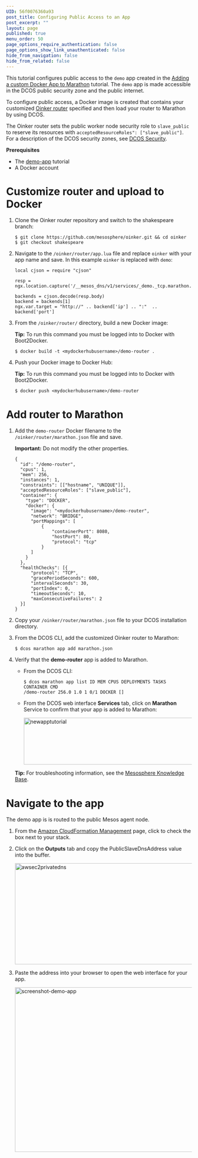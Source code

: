 ```yaml
---
UID: 56f0076360a93
post_title: Configuring Public Access to an App
post_excerpt: ""
layout: page
published: true
menu_order: 50
page_options_require_authentication: false
page_options_show_link_unauthenticated: false
hide_from_navigation: false
hide_from_related: false
---
```

This tutorial configures public access to the `demo` app created in the [Adding a custom Docker App to Marathon][1] tutorial. The `demo` app is made accessible in the DCOS public security zone and the public internet.

To configure public access, a Docker image is created that contains your customized <a href="https://raw.githubusercontent.com/mesosphere/oinker/shakespeare/router/marathon.json" target="_blank">Oinker router</a> specified and then load your router to Marathon by using DCOS.

The Oinker router sets the public worker node security role to `slave_public` to reserve its resources with `acceptedResourceRoles": ["slave_public"]`. For a description of the DCOS security zones, see [DCOS Security][2].

**Prerequisites**

*   The [demo-app][1] tutorial
*   A Docker account

# Customize router and upload to Docker

1.  Clone the Oinker router repository and switch to the shakespeare branch:
    
        $ git clone https://github.com/mesosphere/oinker.git && cd oinker
        $ git checkout shakespeare
        

2.  Navigate to the `/oinker/router/app.lua` file and replace `oinker` with your app name and save. In this example `oinker` is replaced with `demo`:
    
        local cjson = require "cjson"
        
        resp = ngx.location.capture('/__mesos_dns/v1/services/_demo._tcp.marathon.mesos')
        
        backends = cjson.decode(resp.body)
        backend = backends[1]
        ngx.var.target = "http://" .. backend['ip'] .. ":"  .. backend['port']
        

3.  From the `/oinker/router/` directory, build a new Docker image:
    
    **Tip:** To run this command you must be logged into to Docker with Boot2Docker.
    
        $ docker build -t <mydockerhubusername>/demo-router .
        

4.  Push your Docker image to Docker Hub:
    
    **Tip:** To run this command you must be logged into to Docker with Boot2Docker.
    
        $ docker push <mydockerhubusername>/demo-router
        

# Add router to Marathon

1.  Add the `demo-router` Docker filename to the `/oinker/router/marathon.json` file and save.
    
    **Important:** Do not modify the other properties.
    
        {
          "id": "/demo-router",
          "cpus": 1,
          "mem": 256,
          "instances": 1,
          "constraints": [["hostname", "UNIQUE"]],
          "acceptedResourceRoles": ["slave_public"],
          "container": {
            "type": "DOCKER",
            "docker": {
              "image": "<mydockerhubusername>/demo-router",
              "network": "BRIDGE",
              "portMappings": [
                  {
                      "containerPort": 8080,
                      "hostPort": 80,
                      "protocol": "tcp"
                  }
              ]
            }
          },
          "healthChecks": [{
              "protocol": "TCP",
              "gracePeriodSeconds": 600,
              "intervalSeconds": 30,
              "portIndex": 0,
              "timeoutSeconds": 10,
              "maxConsecutiveFailures": 2
          }]
        }
        

2.  Copy your `/oinker/router/marathon.json` file to your DCOS installation directory.

3.  From the DCOS CLI, add the customized Oinker router to Marathon:
    
        $ dcos marathon app add marathon.json
        

4.  Verify that the **demo-router** app is added to Marathon.
    
    *   From the DCOS CLI:
        
            $ dcos marathon app list ID MEM CPUS DEPLOYMENTS TASKS CONTAINER CMD  
            /demo-router 256.0 1.0 1 0/1 DOCKER []
            
    
    *   From the DCOS web interface **Services** tab, click on **Marathon** Service to confirm that your app is added to Marathon:
        
        <a href="http://live-mesosphere-documentation.pantheon.io/wp-content/uploads/2015/12/newapptutorial.png" rel="attachment wp-att-1564"><img src="http://live-mesosphere-documentation.pantheon.io/wp-content/uploads/2015/12/newapptutorial.png" alt="newapptutorial" width="664" height="127" class="alignnone size-full wp-image-1564" /></a>
    
    **Tip:** For troubleshooting information, see the <a href="https://support.mesosphere.com/hc/en-us/articles/205425545-How-do-I-troubleshoot-DCOS-issues-" target="_blank">Mesosphere Knowledge Base</a>.

# Navigate to the app

The demo app is is routed to the public Mesos agent node.

1.  From the <a href="https://console.aws.amazon.com/cloudformation/home" target="_blank">Amazon CloudFormation Management</a> page, click to check the box next to your stack.

2.  Click on the **Outputs** tab and copy the PublicSlaveDnsAddress value into the buffer.
    
    <a href="http://live-mesosphere-documentation.pantheon.io/wp-content/uploads/2015/12/awsec2privatedns.png" rel="attachment wp-att-1496"><img src="http://live-mesosphere-documentation.pantheon.io/wp-content/uploads/2015/12/awsec2privatedns-600x148.png" alt="awsec2privatedns" width="500" height="274" class="alignnone size-medium wp-image-1496" /></a>

3.  Paste the address into your browser to open the web interface for your app.
    
    <a href="http://live-mesosphere-documentation.pantheon.io/wp-content/uploads/2015/12/screenshot-demo-app.png" rel="attachment wp-att-1582"><img src="http://live-mesosphere-documentation.pantheon.io/wp-content/uploads/2015/12/screenshot-demo-app.png" alt="screenshot-demo-app" width="641" height="446" class="alignnone size-full wp-image-1582" /></a>

 [1]: ../deploying-a-custom-docker-app-on-marathon/
 [2]: /security/